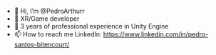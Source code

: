 - 👋 Hi, I’m @PedroArthurr
- 👀 XR/Game developer
- 🌱 3 years of professional experience in Unity Engine
- 📫 How to reach me 
 LinkedIn: https://www.linkedin.com/in/pedro-santos-bitencourt/

<!---
PedroArthurr/PedroArthurr is a ✨ special ✨ repository because its `README.md` (this file) appears on your GitHub profile.
You can click the Preview link to take a look at your changes.
--->
